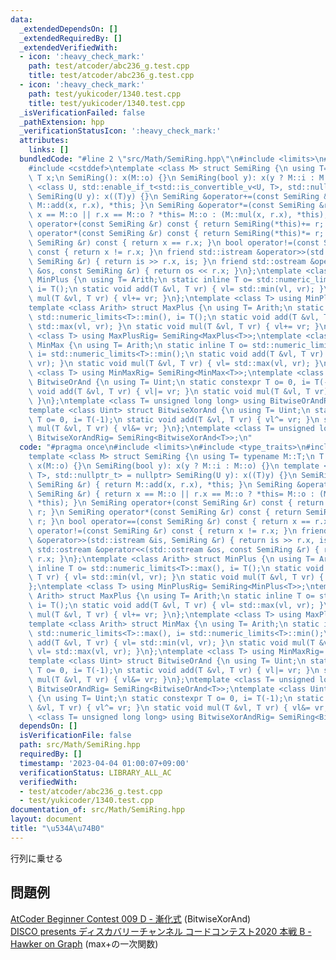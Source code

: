 ```yaml
---
data:
  _extendedDependsOn: []
  _extendedRequiredBy: []
  _extendedVerifiedWith:
  - icon: ':heavy_check_mark:'
    path: test/atcoder/abc236_g.test.cpp
    title: test/atcoder/abc236_g.test.cpp
  - icon: ':heavy_check_mark:'
    path: test/yukicoder/1340.test.cpp
    title: test/yukicoder/1340.test.cpp
  _isVerificationFailed: false
  _pathExtension: hpp
  _verificationStatusIcon: ':heavy_check_mark:'
  attributes:
    links: []
  bundledCode: "#line 2 \"src/Math/SemiRing.hpp\"\n#include <limits>\n#include <type_traits>\n\
    #include <cstddef>\ntemplate <class M> struct SemiRing {\n using T= typename M::T;\n\
    \ T x;\n SemiRing(): x(M::o) {}\n SemiRing(bool y): x(y ? M::i : M::o) {}\n template\
    \ <class U, std::enable_if_t<std::is_convertible_v<U, T>, std::nullptr_t> = nullptr>\
    \ SemiRing(U y): x((T)y) {}\n SemiRing &operator+=(const SemiRing &r) { return\
    \ M::add(x, r.x), *this; }\n SemiRing &operator*=(const SemiRing &r) { return\
    \ x == M::o || r.x == M::o ? *this= M::o : (M::mul(x, r.x), *this); }\n SemiRing\
    \ operator+(const SemiRing &r) const { return SemiRing(*this)+= r; }\n SemiRing\
    \ operator*(const SemiRing &r) const { return SemiRing(*this)*= r; }\n bool operator==(const\
    \ SemiRing &r) const { return x == r.x; }\n bool operator!=(const SemiRing &r)\
    \ const { return x != r.x; }\n friend std::istream &operator>>(std::istream &is,\
    \ SemiRing &r) { return is >> r.x, is; }\n friend std::ostream &operator<<(std::ostream\
    \ &os, const SemiRing &r) { return os << r.x; }\n};\ntemplate <class Arith> struct\
    \ MinPlus {\n using T= Arith;\n static inline T o= std::numeric_limits<T>::max(),\
    \ i= T();\n static void add(T &vl, T vr) { vl= std::min(vl, vr); }\n static void\
    \ mul(T &vl, T vr) { vl+= vr; }\n};\ntemplate <class T> using MinPlusRig= SemiRing<MinPlus<T>>;\n\
    template <class Arith> struct MaxPlus {\n using T= Arith;\n static inline T o=\
    \ std::numeric_limits<T>::min(), i= T();\n static void add(T &vl, T vr) { vl=\
    \ std::max(vl, vr); }\n static void mul(T &vl, T vr) { vl+= vr; }\n};\ntemplate\
    \ <class T> using MaxPlusRig= SemiRing<MaxPlus<T>>;\ntemplate <class Arith> struct\
    \ MinMax {\n using T= Arith;\n static inline T o= std::numeric_limits<T>::max(),\
    \ i= std::numeric_limits<T>::min();\n static void add(T &vl, T vr) { vl= std::min(vl,\
    \ vr); }\n static void mul(T &vl, T vr) { vl= std::max(vl, vr); }\n};\ntemplate\
    \ <class T> using MinMaxRig= SemiRing<MinMax<T>>;\ntemplate <class Uint> struct\
    \ BitwiseOrAnd {\n using T= Uint;\n static constexpr T o= 0, i= T(-1);\n static\
    \ void add(T &vl, T vr) { vl|= vr; }\n static void mul(T &vl, T vr) { vl&= vr;\
    \ }\n};\ntemplate <class T= unsigned long long> using BitwiseOrAndRig= SemiRing<BitwiseOrAnd<T>>;\n\
    template <class Uint> struct BitwiseXorAnd {\n using T= Uint;\n static constexpr\
    \ T o= 0, i= T(-1);\n static void add(T &vl, T vr) { vl^= vr; }\n static void\
    \ mul(T &vl, T vr) { vl&= vr; }\n};\ntemplate <class T= unsigned long long> using\
    \ BitwiseXorAndRig= SemiRing<BitwiseXorAnd<T>>;\n"
  code: "#pragma once\n#include <limits>\n#include <type_traits>\n#include <cstddef>\n\
    template <class M> struct SemiRing {\n using T= typename M::T;\n T x;\n SemiRing():\
    \ x(M::o) {}\n SemiRing(bool y): x(y ? M::i : M::o) {}\n template <class U, std::enable_if_t<std::is_convertible_v<U,\
    \ T>, std::nullptr_t> = nullptr> SemiRing(U y): x((T)y) {}\n SemiRing &operator+=(const\
    \ SemiRing &r) { return M::add(x, r.x), *this; }\n SemiRing &operator*=(const\
    \ SemiRing &r) { return x == M::o || r.x == M::o ? *this= M::o : (M::mul(x, r.x),\
    \ *this); }\n SemiRing operator+(const SemiRing &r) const { return SemiRing(*this)+=\
    \ r; }\n SemiRing operator*(const SemiRing &r) const { return SemiRing(*this)*=\
    \ r; }\n bool operator==(const SemiRing &r) const { return x == r.x; }\n bool\
    \ operator!=(const SemiRing &r) const { return x != r.x; }\n friend std::istream\
    \ &operator>>(std::istream &is, SemiRing &r) { return is >> r.x, is; }\n friend\
    \ std::ostream &operator<<(std::ostream &os, const SemiRing &r) { return os <<\
    \ r.x; }\n};\ntemplate <class Arith> struct MinPlus {\n using T= Arith;\n static\
    \ inline T o= std::numeric_limits<T>::max(), i= T();\n static void add(T &vl,\
    \ T vr) { vl= std::min(vl, vr); }\n static void mul(T &vl, T vr) { vl+= vr; }\n\
    };\ntemplate <class T> using MinPlusRig= SemiRing<MinPlus<T>>;\ntemplate <class\
    \ Arith> struct MaxPlus {\n using T= Arith;\n static inline T o= std::numeric_limits<T>::min(),\
    \ i= T();\n static void add(T &vl, T vr) { vl= std::max(vl, vr); }\n static void\
    \ mul(T &vl, T vr) { vl+= vr; }\n};\ntemplate <class T> using MaxPlusRig= SemiRing<MaxPlus<T>>;\n\
    template <class Arith> struct MinMax {\n using T= Arith;\n static inline T o=\
    \ std::numeric_limits<T>::max(), i= std::numeric_limits<T>::min();\n static void\
    \ add(T &vl, T vr) { vl= std::min(vl, vr); }\n static void mul(T &vl, T vr) {\
    \ vl= std::max(vl, vr); }\n};\ntemplate <class T> using MinMaxRig= SemiRing<MinMax<T>>;\n\
    template <class Uint> struct BitwiseOrAnd {\n using T= Uint;\n static constexpr\
    \ T o= 0, i= T(-1);\n static void add(T &vl, T vr) { vl|= vr; }\n static void\
    \ mul(T &vl, T vr) { vl&= vr; }\n};\ntemplate <class T= unsigned long long> using\
    \ BitwiseOrAndRig= SemiRing<BitwiseOrAnd<T>>;\ntemplate <class Uint> struct BitwiseXorAnd\
    \ {\n using T= Uint;\n static constexpr T o= 0, i= T(-1);\n static void add(T\
    \ &vl, T vr) { vl^= vr; }\n static void mul(T &vl, T vr) { vl&= vr; }\n};\ntemplate\
    \ <class T= unsigned long long> using BitwiseXorAndRig= SemiRing<BitwiseXorAnd<T>>;\n"
  dependsOn: []
  isVerificationFile: false
  path: src/Math/SemiRing.hpp
  requiredBy: []
  timestamp: '2023-04-04 01:00:07+09:00'
  verificationStatus: LIBRARY_ALL_AC
  verifiedWith:
  - test/atcoder/abc236_g.test.cpp
  - test/yukicoder/1340.test.cpp
documentation_of: src/Math/SemiRing.hpp
layout: document
title: "\u534A\u74B0"
---
```

行列に乗せる
## 問題例
[AtCoder Beginner Contest 009 D - 漸化式](https://atcoder.jp/contests/abc009/tasks/abc009_4) (BitwiseXorAnd) \
[DISCO presents ディスカバリーチャンネル コードコンテスト2020 本戦 B - Hawker on Graph](https://atcoder.jp/contests/ddcc2020-final/tasks/ddcc2020_final_b) (max+の一次関数)